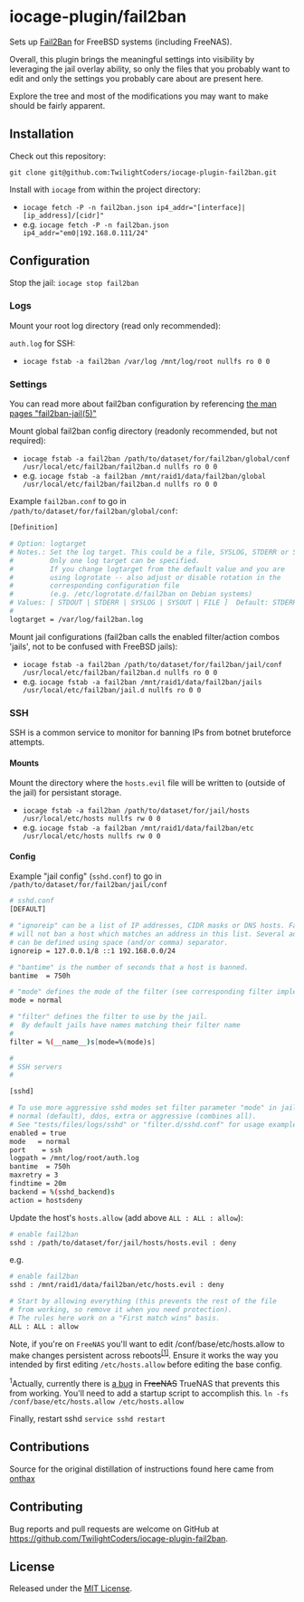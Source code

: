 # iocage-plugin/fail2ban
Sets up [Fail2Ban](fail2ban.org) for FreeBSD systems (including FreeNAS).

Overall, this plugin brings the meaningful settings into visibility by leveraging the jail overlay ability, so only the files that you probably want to edit and only the settings you probably care about are present here.

Explore the tree and most of the modifications you may want to make should be fairly apparent.

## Installation

Check out this repository:

`git clone git@github.com:TwilightCoders/iocage-plugin-fail2ban.git`

Install with `iocage` from within the project directory:
- `iocage fetch -P -n fail2ban.json ip4_addr="[interface]|[ip_address]/[cidr]"`
- e.g. `iocage fetch -P -n fail2ban.json ip4_addr="em0|192.168.0.111/24"`

## Configuration

Stop the jail:
`iocage stop fail2ban`

### Logs
Mount your root log directory (read only recommended):

`auth.log` for SSH:
- `iocage fstab -a fail2ban /var/log /mnt/log/root nullfs ro 0 0`

### Settings
You can read more about fail2ban configuration by referencing [the man pages "fail2ban-jail(5)"](https://www.freebsd.org/cgi/man.cgi?query=fail2ban-jail.conf&manpath=FreeBSD+12.0-RELEASE+and+Ports)

Mount global fail2ban config directory (readonly recommended, but not required):
- `iocage fstab -a fail2ban /path/to/dataset/for/fail2ban/global/conf /usr/local/etc/fail2ban/fail2ban.d nullfs ro 0 0`
- e.g. `iocage fstab -a fail2ban /mnt/raid1/data/fail2ban/global /usr/local/etc/fail2ban/fail2ban.d nullfs ro 0 0`

Example `fail2ban.conf` to go in `/path/to/dataset/for/fail2ban/global/conf`:
```sh
[Definition]

# Option: logtarget
# Notes.: Set the log target. This could be a file, SYSLOG, STDERR or STDOUT.
#         Only one log target can be specified.
#         If you change logtarget from the default value and you are
#         using logrotate -- also adjust or disable rotation in the
#         corresponding configuration file
#         (e.g. /etc/logrotate.d/fail2ban on Debian systems)
# Values: [ STDOUT | STDERR | SYSLOG | SYSOUT | FILE ]  Default: STDERR
#
logtarget = /var/log/fail2ban.log
```

Mount jail configurations (fail2ban calls the enabled filter/action combos 'jails', not to be confused with FreeBSD jails):
- `iocage fstab -a fail2ban /path/to/dataset/for/fail2ban/jail/conf /usr/local/etc/fail2ban/fail2ban.d nullfs ro 0 0`
- e.g. `iocage fstab -a fail2ban /mnt/raid1/data/fail2ban/jails /usr/local/etc/fail2ban/jail.d nullfs ro 0 0`

### SSH
SSH is a common service to monitor for banning IPs from botnet bruteforce attempts.

#### Mounts
Mount the directory where the `hosts.evil` file will be written to (outside of the jail) for persistant storage.
- `iocage fstab -a fail2ban /path/to/dataset/for/jail/hosts /usr/local/etc/hosts nullfs rw 0 0`
- e.g. `iocage fstab -a fail2ban /mnt/raid1/data/fail2ban/etc /usr/local/etc/hosts nullfs rw 0 0`

#### Config
Example "jail config" (`sshd.conf`) to go in `/path/to/dataset/for/fail2ban/jail/conf`
```sh
# sshd.conf
[DEFAULT]

# "ignoreip" can be a list of IP addresses, CIDR masks or DNS hosts. Fail2ban
# will not ban a host which matches an address in this list. Several addresses
# can be defined using space (and/or comma) separator.
ignoreip = 127.0.0.1/8 ::1 192.168.0.0/24

# "bantime" is the number of seconds that a host is banned.
bantime  = 750h

# "mode" defines the mode of the filter (see corresponding filter implementation for more info).
mode = normal

# "filter" defines the filter to use by the jail.
#  By default jails have names matching their filter name
#
filter = %(__name__)s[mode=%(mode)s]

#
# SSH servers
#

[sshd]

# To use more aggressive sshd modes set filter parameter "mode" in jail.local:
# normal (default), ddos, extra or aggressive (combines all).
# See "tests/files/logs/sshd" or "filter.d/sshd.conf" for usage example and details.
enabled = true
mode   = normal
port	= ssh
logpath = /mnt/log/root/auth.log
bantime  = 750h
maxretry = 3
findtime = 20m
backend = %(sshd_backend)s
action = hostsdeny
```

Update the host's `hosts.allow` (add above `ALL : ALL : allow`):

```sh
# enable fail2ban
sshd : /path/to/dataset/for/jail/hosts/hosts.evil : deny
```

e.g.

```sh
# enable fail2ban
sshd : /mnt/raid1/data/fail2ban/etc/hosts.evil : deny

# Start by allowing everything (this prevents the rest of the file
# from working, so remove it when you need protection).
# The rules here work on a "First match wins" basis.
ALL : ALL : allow
```

Note, if you're on `FreeNAS` you'll want to edit /conf/base/etc/hosts.allow to make changes persistent across reboots<sup>[[1]]()</sup>. Ensure it works the way you intended by first editing `/etc/hosts.allow` before editing the base config.

<sup>1</sup>Actually, currently there is [a bug](https://jira.ixsystems.com/browse/NAS-105603) in ~~FreeNAS~~ TrueNAS that prevents this from working. You'll need to add a startup script to accomplish this. `ln -fs /conf/base/etc/hosts.allow /etc/hosts.allow`

Finally, restart sshd `service sshd restart`

## Contributions
Source for the original distillation of instructions found here came from [onthax](https://www.ixsystems.com/community/threads/freenas-fail2ban-for-ssh-block-using-hosts-allow.61231)

## Contributing
Bug reports and pull requests are welcome on GitHub at https://github.com/TwilightCoders/iocage-plugin-fail2ban.

## License
Released under the [MIT License](http://opensource.org/licenses/MIT).
